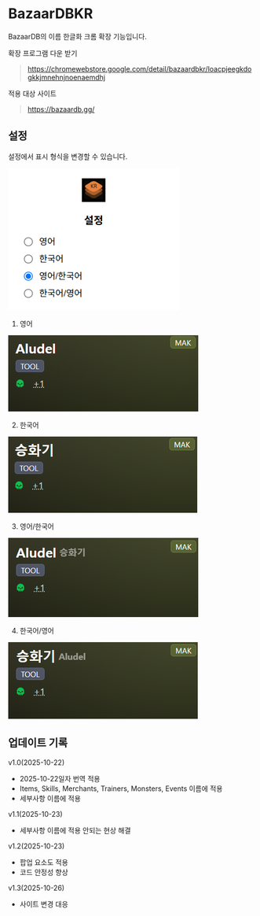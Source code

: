 # BazaarDBKR

BazaarDB의 이름 한글화 크롬 확장 기능입니다.

확장 프로그램 다운 받기

>https://chromewebstore.google.com/detail/bazaardbkr/loacpjeegkdogkkjmnehnjnoenaemdhj

적용 대상 사이트

>https://bazaardb.gg/



## 설정

설정에서 표시 형식을 변경할 수 있습니다.

![3.png](readme/3.png)

1. 영어

![4.png](readme/4.png)

2. 한국어

![5.png](readme/5.png)

3. 영어/한국어

![6.png](readme/6.png)

4. 한국어/영어

![7.png](readme/7.png)

## 업데이트 기록

v1.0(2025-10-22)

- 2025-10-22일자 번역 적용
- Items, Skills, Merchants, Trainers, Monsters, Events 이름에 적용
- 세부사항 이름에 적용

v1.1(2025-10-23)

- 세부사항 이름에 적용 안되는 현상 해결

v1.2(2025-10-23)

- 팝업 요소도 적용
- 코드 안정성 향상

v1.3(2025-10-26)

- 사이트 변경 대응